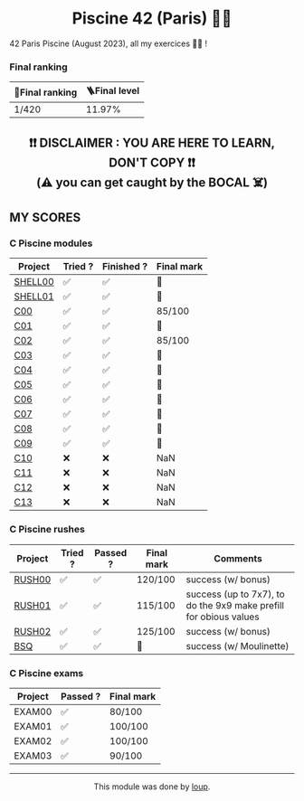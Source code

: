 <h1 align="center">Piscine 42 (Paris) 🏊‍♂️</h1>

 42 Paris Piscine (August 2023), all my exercices 👨‍💻 !


### Final ranking

<div align="center">

| 🏅Final ranking  | 🪜Final level |
| ----------------- | ------------- |
| 1/420             | 11.97%        |

</div>

<h2 align="center">
❗❗ DISCLAIMER : YOU ARE HERE TO LEARN, DON'T COPY ❗❗</br>
(⚠️ you can get caught by the BOCAL ☠️)
</h2>

 ## MY SCORES
### C Piscine modules

<div align="center">

| Project                                                           | Tried ? | Finished ? | Final mark |
| ----------------------------------------------------------------- | ------- | ---------- | ---------- |
| [SHELL00](https://github.com/xmesky/42Piscine/tree/main/shell-00) | ✅      | ✅         | 💯        |
| [SHELL01](https://github.com/xmesky/42Piscine/tree/main/shell-01) | ✅      | ✅         | 💯        |
| [C00](https://github.com/xmesky/42Piscine/tree/main/c-00)         | ✅      | ✅         | 85/100    |
| [C01](https://github.com/xmesky/42Piscine/tree/main/c-01)         | ✅      | ✅         | 💯        |
| [C02](https://github.com/xmesky/42Piscine/tree/main/c-02)         | ✅      | ✅         | 85/100    |
| [C03](https://github.com/xmesky/42Piscine/tree/main/c-03)         | ✅      | ✅         | 💯        |
| [C04](https://github.com/xmesky/42Piscine/tree/main/c-04)         | ✅      | ✅         | 💯        |
| [C05](https://github.com/xmesky/42Piscine/tree/main/c-05)         | ✅      | ✅         | 💯        |
| [C06](https://github.com/xmesky/42Piscine/tree/main/c-06)         | ✅      | ✅         | 💯        |
| [C07](https://github.com/xmesky/42Piscine/tree/main/c-07)         | ✅      | ✅         | 💯        |
| [C08](https://github.com/xmesky/42Piscine/tree/main/c-08)         | ✅      | ✅         | 💯        |
| [C09](https://github.com/xmesky/42Piscine/tree/main/c-09)         | ✅      | ✅         | 💯        |
| [C10](https://github.com/xmesky/42Piscine/tree/main/c-10)         | ❌      | ❌         |  NaN       |
| [C11](https://github.com/xmesky/42Piscine/tree/main/c-11)         | ❌      | ❌         |  NaN       |
| [C12](https://github.com/xmesky/42Piscine/tree/main/c-12)         | ❌      | ❌         |  NaN       |
| [C13](https://github.com/xmesky/42Piscine/tree/main/c-13)         | ❌      | ❌         |  NaN       |

</div>

### C Piscine rushes

<div align="center">

| Project                                                         | Tried ? | Passed ? | Final mark | Comments  |
| --------------------------------------------------------------- | ------- | -------- | ---------- | --------- |
| [RUSH00](https://github.com/xmesky/42Piscine/tree/main/rush-00) | ✅      | ✅       |  120/100  | success (w/ bonus)      |
| [RUSH01](https://github.com/xmesky/42Piscine/tree/main/rush-01) | ✅      | ✅       |  115/100  | success (up to 7x7), to do the 9x9 make prefill for obious values    |
| [RUSH02](https://github.com/xmesky/42Piscine/tree/main/rush-02) | ✅      | ✅       |  125/100  | success (w/ bonus)      |
| [BSQ](https://github.com/xmesky/42Piscine/tree/main/BSQ)        | ✅      | ✅       |  💯      | success (w/ Moulinette) |

</div>

### C Piscine exams

<div align="center">

| Project | Passed ? | Final mark |
| ------- | -------- | ---------- |
| EXAM00  | ✅       |  80/100    |
| EXAM01  | ✅       |  100/100   |
| EXAM02  | ✅       |  100/100   |
| EXAM03  | ✅       |  90/100    |

</div>

---

<div align="center">

This module was done by [loup](https://instagram.com/xmesky).

</div>